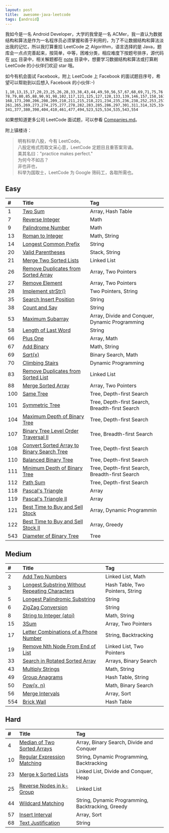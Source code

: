 ```yaml
---
layout: post
title:  awesome-java-leetcode
tags: [android]
---
```


我如今是一名 Android Developer，大学的我曾是一名 ACMer，我一直认为数据结构和算法是作为一名程序员必须掌握和善于利用的，为了不让数据结构和算法淡出我的记忆，所以我打算重拾 LeetCode 之 Algorithm，语言选择的是 Java，题库会一点点完善起来，按简单，中等，困难分类，相应难度下按题号排序，源代码在 [src][src] 目录中，相关解题都在 [note][note] 目录中，想要学习数据结构和算法或打算刷 LeetCode 的小伙伴们欢迎 star 哦。

如今有机会面试 Facebook，附上 LeetCode 上 Facebook 的面试题目序号，希望可以帮助到以后想入 Facebook 的小伙伴:-)

```
1,10,13,15,17,20,23,25,26,28,33,38,43,44,49,50,56,57,67,68,69,71,75,76
78,79,80,85,88,90,91,98,102,117,121,125,127,128,133,139,146,157,158,161
168,173,200,206,208,209,210,211,215,218,221,234,235,236,238,252,253,257
261,265,269,273,274,275,277,278,282,283,285,286,297,301,311,314,325,334
341,377,380,398,404,410,461,477,494,523,525,534,535,543,554
```

如果想知道更多公司 LeetCode 面试题，可以参看 [Companies.md][companies]。

附上镇楼诗：

> 明有科举八股，今有 LeetCode。  
> 八股定格式而取文采心意，LeetCode 定题目且重答案背诵。  
> 美其名曰："practice makes perfect."  
> 为何今不如古？  
> 非也非也，  
> 科举为国取士，LeetCode 为 Google 筛码工，各取所需也。  


## Easy

| #    | Title                                    | Tag                                      |
| :--- | :--------------------------------------- | :--------------------------------------- |
| 1    | [Two Sum][001]                           | Array, Hash Table                        |
| 7    | [Reverse Integer][007]                   | Math                                     |
| 9    | [Palindrome Number][009]                 | Math                                     |
| 13   | [Roman to Integer][013]                  | Math, String                             |
| 14   | [Longest Common Prefix][014]             | String                                   |
| 20   | [Valid Parentheses][020]                 | Stack, String                            |
| 21   | [Merge Two Sorted Lists][021]            | Linked List                              |
| 26   | [Remove Duplicates from Sorted Array][026] | Array, Two Pointers                      |
| 27   | [Remove Element][027]                    | Array, Two Pointers                      |
| 28   | [Implement strStr()][028]                | Two Pointers, String                     |
| 35   | [Search Insert Position][035]            | String                                   |
| 38   | [Count and Say][038]                     | String                                   |
| 53   | [Maximum Subarray][053]                  | Array, Divide and Conquer, Dynamic Programming |
| 58   | [Length of Last Word][058]               | String                                   |
| 66   | [Plus One][066]                          | Array, Math                              |
| 67   | [Add Binary][067]                        | Math, String                             |
| 69   | [Sqrt(x)][069]                           | Binary Search, Math                      |
| 70   | [Climbing Stairs][070]                   | Dynamic Programming                      |
| 83   | [Remove Duplicates from Sorted List][083] | Linked List                              |
| 88   | [Merge Sorted Array][088]                | Array, Two Pointers                      |
| 100  | [Same Tree][100]                         | Tree, Depth-first Search                 |
| 101  | [Symmetric Tree][101]                    | Tree, Depth-first Search, Breadth-first Search |
| 104  | [Maximum Depth of Binary Tree][104]      | Tree, Depth-first Search                 |
| 107  | [Binary Tree Level Order Traversal II][107] | Tree, Breadth-first Search               |
| 108  | [Convert Sorted Array to Binary Search Tree][108] | Tree, Depth-first Search                 |
| 110  | [Balanced Binary Tree][110]              | Tree, Depth-first Search                 |
| 111  | [Minimum Depth of Binary Tree][111]      | Tree, Depth-first Search, Breadth-first Search |
| 112  | [Path Sum][112]                          | Tree, Depth-first Search                 |
| 118  | [Pascal's Triangle][118]                 | Array                                    |
| 119  | [Pascal's Triangle II][119]              | Array                                    |
| 121  | [Best Time to Buy and Sell Stock][121]   | Array, Dynamic Programmin                |
| 122  | [Best Time to Buy and Sell Stock II][122] | Array, Greedy                            |
| 543  | [Diameter of Binary Tree][543]           | Tree                                     |


## Medium

| #    | Title                                    | Tag                              |
| :--- | :--------------------------------------- | :------------------------------- |
| 2    | [Add Two Numbers][002]                   | Linked List, Math                |
| 3    | [Longest Substring Without Repeating Characters][003] | Hash Table, Two Pointers, String |
| 5    | [Longest Palindromic Substring][005]     | String                           |
| 6    | [ZigZag Conversion][006]                 | String                           |
| 8    | [String to Integer (atoi)][008]          | Math, String                     |
| 15   | [3Sum][015]                              | Array, Two Pointers              |
| 17   | [Letter Combinations of a Phone Number][017] | String, Backtracking             |
| 19   | [Remove Nth Node From End of List][019]  | Linked List, Two Pointers        |
| 33   | [Search in Rotated Sorted Array][033]    | Arrays, Binary Search            |
| 43   | [Multiply Strings][043]                  | Math, String                     |
| 49   | [Group Anagrams][049]                    | Hash Table, String               |
| 50   | [Pow(x, n)][050]                         | Math, Binary Search              |
| 56   | [Merge Intervals][056]                   | Array, Sort                      |
| 554  | [Brick Wall][554]                        | Hash Table                       |


## Hard

| #    | Title                              | Tag                                      |
| :--- | :--------------------------------- | :--------------------------------------- |
| 4    | [Median of Two Sorted Arrays][004] | Array, Binary Search, Divide and Conquer |
| 10   | [Regular Expression Matching][010] | String, Dynamic Programming, Backtracking |
| 23   | [Merge k Sorted Lists][023]        | Linked List, Divide and Conquer, Heap    |
| 25   | [Reverse Nodes in k-Group][025]    | Linked List                              |
| 44   | [Wildcard Matching][044]           | String, Dynamic Programming, Backtracking, Greedy |
| 57   | [Insert Interval][057]             | Array, Sort                              |
| 68   | [Text Justification][068]          | String                                   |




[src]: https://github.com/Blankj/awesome-java-leetcode/tree/master/src
[note]: https://github.com/Blankj/awesome-java-leetcode/tree/master/note
[companies]: https://github.com/Blankj/awesome-java-leetcode/blob/master/Companies.md

[001]: https://github.com/Blankj/awesome-java-leetcode/blob/master/note/001/README.md
[007]: https://github.com/Blankj/awesome-java-leetcode/blob/master/note/007/README.md
[009]: https://github.com/Blankj/awesome-java-leetcode/blob/master/note/009/README.md
[013]: https://github.com/Blankj/awesome-java-leetcode/blob/master/note/013/README.md
[014]: https://github.com/Blankj/awesome-java-leetcode/blob/master/note/014/README.md
[020]: https://github.com/Blankj/awesome-java-leetcode/blob/master/note/020/README.md
[021]: https://github.com/Blankj/awesome-java-leetcode/blob/master/note/021/README.md
[026]: https://github.com/Blankj/awesome-java-leetcode/blob/master/note/026/README.md
[027]: https://github.com/Blankj/awesome-java-leetcode/blob/master/note/027/README.md
[028]: https://github.com/Blankj/awesome-java-leetcode/blob/master/note/028/README.md
[035]: https://github.com/Blankj/awesome-java-leetcode/blob/master/note/035/README.md
[038]: https://github.com/Blankj/awesome-java-leetcode/blob/master/note/038/README.md
[053]: https://github.com/Blankj/awesome-java-leetcode/blob/master/note/053/README.md
[058]: https://github.com/Blankj/awesome-java-leetcode/blob/master/note/058/README.md
[066]: https://github.com/Blankj/awesome-java-leetcode/blob/master/note/066/README.md
[067]: https://github.com/Blankj/awesome-java-leetcode/blob/master/note/067/README.md
[069]: https://github.com/Blankj/awesome-java-leetcode/blob/master/note/069/README.md
[070]: https://github.com/Blankj/awesome-java-leetcode/blob/master/note/070/README.md
[083]: https://github.com/Blankj/awesome-java-leetcode/blob/master/note/083/README.md
[088]: https://github.com/Blankj/awesome-java-leetcode/blob/master/note/088/README.md
[100]: https://github.com/Blankj/awesome-java-leetcode/blob/master/note/100/README.md
[101]: https://github.com/Blankj/awesome-java-leetcode/blob/master/note/101/README.md
[104]: https://github.com/Blankj/awesome-java-leetcode/blob/master/note/104/README.md
[107]: https://github.com/Blankj/awesome-java-leetcode/blob/master/note/107/README.md
[108]: https://github.com/Blankj/awesome-java-leetcode/blob/master/note/108/README.md
[110]: https://github.com/Blankj/awesome-java-leetcode/blob/master/note/110/README.md
[111]: https://github.com/Blankj/awesome-java-leetcode/blob/master/note/111/README.md
[112]: https://github.com/Blankj/awesome-java-leetcode/blob/master/note/112/README.md
[118]: https://github.com/Blankj/awesome-java-leetcode/blob/master/note/118/README.md
[119]: https://github.com/Blankj/awesome-java-leetcode/blob/master/note/119/README.md
[121]: https://github.com/Blankj/awesome-java-leetcode/blob/master/note/121/README.md
[122]: https://github.com/Blankj/awesome-java-leetcode/blob/master/note/122/README.md
[543]: https://github.com/Blankj/awesome-java-leetcode/blob/master/note/543/README.md

[002]: https://github.com/Blankj/awesome-java-leetcode/blob/master/note/002/README.md
[003]: https://github.com/Blankj/awesome-java-leetcode/blob/master/note/003/README.md
[005]: https://github.com/Blankj/awesome-java-leetcode/blob/master/note/005/README.md
[006]: https://github.com/Blankj/awesome-java-leetcode/blob/master/note/006/README.md
[008]: https://github.com/Blankj/awesome-java-leetcode/blob/master/note/008/README.md
[015]: https://github.com/Blankj/awesome-java-leetcode/blob/master/note/015/README.md
[017]: https://github.com/Blankj/awesome-java-leetcode/blob/master/note/017/README.md
[019]: https://github.com/Blankj/awesome-java-leetcode/blob/master/note/019/README.md
[033]: https://github.com/Blankj/awesome-java-leetcode/blob/master/note/033/README.md
[043]: https://github.com/Blankj/awesome-java-leetcode/blob/master/note/043/README.md
[049]: https://github.com/Blankj/awesome-java-leetcode/blob/master/note/049/README.md
[050]: https://github.com/Blankj/awesome-java-leetcode/blob/master/note/050/README.md
[056]: https://github.com/Blankj/awesome-java-leetcode/blob/master/note/056/README.md
[554]: https://github.com/Blankj/awesome-java-leetcode/blob/master/note/554/README.md

[004]: https://github.com/Blankj/awesome-java-leetcode/blob/master/note/004/README.md
[010]: https://github.com/Blankj/awesome-java-leetcode/blob/master/note/010/README.md
[023]: https://github.com/Blankj/awesome-java-leetcode/blob/master/note/023/README.md
[025]: https://github.com/Blankj/awesome-java-leetcode/blob/master/note/025/README.md
[044]: https://github.com/Blankj/awesome-java-leetcode/blob/master/note/044/README.md
[057]: https://github.com/Blankj/awesome-java-leetcode/blob/master/note/057/README.md
[068]: https://github.com/Blankj/awesome-java-leetcode/blob/master/note/068/README.md
